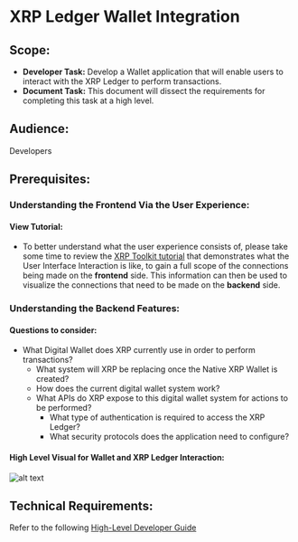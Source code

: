 # XRP Ledger Wallet Integration

## Scope:
* **Developer Task:** Develop a Wallet application that will enable users to interact with the XRP Ledger to perform transactions.
* **Document Task:** This document will dissect the requirements for completing this task at a high level.

## Audience:
Developers


        

## Prerequisites:

### Understanding the Frontend Via the User Experience:
#### View Tutorial:
* To better understand what the user experience consists of, please take some time to review the [XRP Toolkit tutorial](https://docs.xrptoolkit.com/user-interface-overview) that demonstrates what the 
User Interface Interaction is like, to gain a full scope of the connections being made on the **frontend** side. This information can then be used to visualize the connections that need to be made on the **backend** side.

### Understanding the Backend Features:
#### Questions to consider:

* What Digital Wallet does XRP currently use in order to perform transactions?
    * What system will XRP be replacing once the Native XRP Wallet is created?
    * How does the current digital wallet system work?  
    * What APIs do XRP expose to this digital wallet system for actions to be performed?    
        * What type of authentication is required to access the XRP Ledger?
        * What security protocols does the application need to configure?
    
#### High Level Visual for Wallet and XRP Ledger Interaction:

![alt text](/resources/visuals/high-level-ledger-interaction.png "High Level Visual Concept")
    

## Technical Requirements:
Refer to the following [High-Level Developer Guide](concepts/high-level-developer-guide.md)




